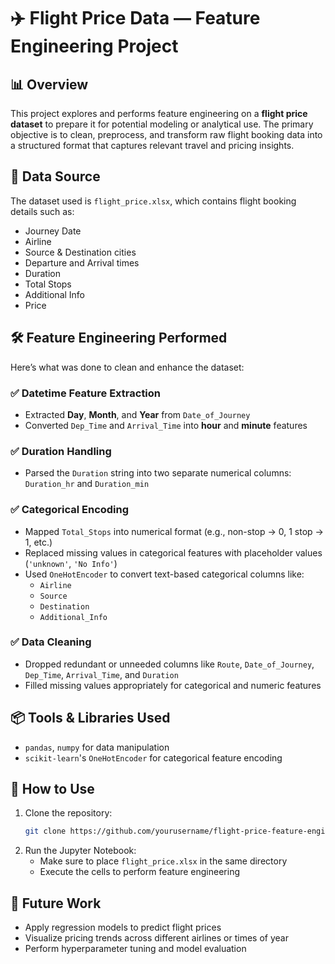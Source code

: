
# ✈️ Flight Price Data — Feature Engineering Project

## 📊 Overview
This project explores and performs feature engineering on a **flight price dataset** to prepare it for potential modeling or analytical use. The primary objective is to clean, preprocess, and transform raw flight booking data into a structured format that captures relevant travel and pricing insights.

## 📁 Data Source
The dataset used is `flight_price.xlsx`, which contains flight booking details such as:
- Journey Date  
- Airline  
- Source & Destination cities  
- Departure and Arrival times  
- Duration  
- Total Stops  
- Additional Info  
- Price

## 🛠️ Feature Engineering Performed
Here’s what was done to clean and enhance the dataset:

### ✅ Datetime Feature Extraction
- Extracted **Day**, **Month**, and **Year** from `Date_of_Journey`
- Converted `Dep_Time` and `Arrival_Time` into **hour** and **minute** features

### ✅ Duration Handling
- Parsed the `Duration` string into two separate numerical columns: `Duration_hr` and `Duration_min`

### ✅ Categorical Encoding
- Mapped `Total_Stops` into numerical format (e.g., non-stop → 0, 1 stop → 1, etc.)
- Replaced missing values in categorical features with placeholder values (`'unknown'`, `'No Info'`)
- Used `OneHotEncoder` to convert text-based categorical columns like:
  - `Airline`
  - `Source`
  - `Destination`
  - `Additional_Info`

### ✅ Data Cleaning
- Dropped redundant or unneeded columns like `Route`, `Date_of_Journey`, `Dep_Time`, `Arrival_Time`, and `Duration`
- Filled missing values appropriately for categorical and numeric features

## 📦 Tools & Libraries Used
- `pandas`, `numpy` for data manipulation  
- `scikit-learn`'s `OneHotEncoder` for categorical feature encoding

## 🚀 How to Use
1. Clone the repository:
   ```bash
   git clone https://github.com/yourusername/flight-price-feature-engineering.git
   ```
2. Run the Jupyter Notebook:
   - Make sure to place `flight_price.xlsx` in the same directory
   - Execute the cells to perform feature engineering

## 📌 Future Work
- Apply regression models to predict flight prices
- Visualize pricing trends across different airlines or times of year
- Perform hyperparameter tuning and model evaluation
